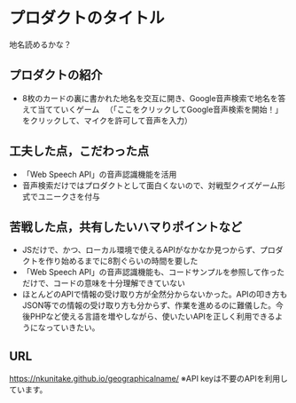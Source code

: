 # プロダクトのタイトル
地名読めるかな？

## プロダクトの紹介

- 8枚のカードの裏に書かれた地名を交互に開き、Google音声検索で地名を答えて当てていくゲーム
　（「ここをクリックしてGoogle音声検索を開始！」をクリックして、マイクを許可して音声を入力）

## 工夫した点，こだわった点

- 「Web Speech API」の音声認識機能を活用
- 音声検索だけではプロダクトとして面白くないので、対戦型クイズゲーム形式でユニークさを付与

## 苦戦した点，共有したいハマりポイントなど
- JSだけで、かつ、ローカル環境で使えるAPIがなかなか見つからず、プロダクトを作り始めるまでに8割ぐらいの時間を要した
- 「Web Speech API」の音声認識機能も、コードサンプルを参照して作っただけで、コードの意味を十分理解できていない
- ほとんどのAPIで情報の受け取り方が全然分からないかった。APIの叩き方もJSON等での情報の受け取り方も分からず、作業を進めるのに難儀した。今後PHPなど使える言語を増やしながら、使いたいAPIを正しく利用できるようになっていきたい。

## URL
https://nkunitake.github.io/geographicalname/
※API keyは不要のAPIを利用しています。
